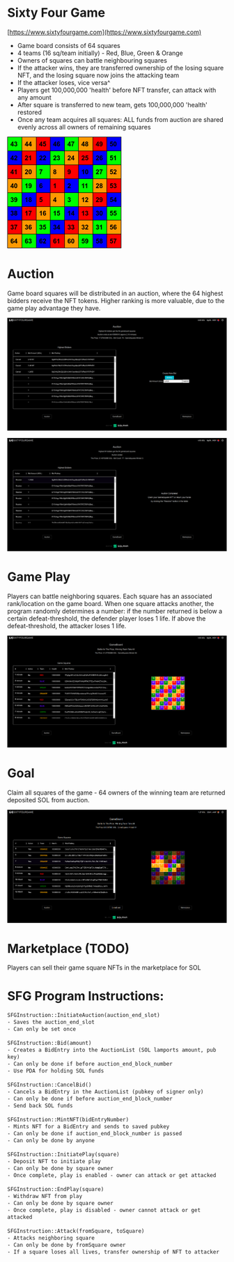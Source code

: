# Sixty Four Game

[https://www.sixtyfourgame.com](https://www.sixtyfourgame.com)

- Game board consists of 64 squares
- 4 teams (16 sq/team initially) - Red, Blue, Green & Orange
- Owners of squares can battle neighbouring squares
- If the attacker wins, they are transferred ownership of the losing square NFT,
and the losing square now joins the attacking team
- If the attacker loses, vice versa^
- Players get 100,000,000 'health' before NFT transfer, can attack with any amount
- After square is transferred to new team, gets 100,000,000 'health' restored
- Once any team acquires all squares: ALL funds from auction are shared evenly across all owners of remaining squares

![Sixty Four Game Board](64board.png?raw=true "Sixty Four Game Board")

# Auction
Game board squares will be distributed in an auction, where the 64 highest bidders receive the NFT tokens. Higher ranking is more valuable, due to the game play advantage they have.

![Auction](AUCTION.png?raw=true "Sixty Four Game Board")

![Auction Resolve](AUCTION-RESOLVE.png?raw=true "Auction Resolve")

# Game Play
Players can battle neighboring squares. Each square has an associated rank/location on the game board. When one square attacks another, the program randomly determines a number: if the number returned is below a certain defeat-threshold, the defender player loses 1 life. If above the defeat-threshold, the attacker loses 1 life.

![Game Board](GAMEBOARD-FRESH.png?raw=true "Gameboard")

# Goal
Claim all squares of the game - 64 owners of the winning team are returned deposited SOL from auction.

![Game Board Mid](MIDGAME.png?raw=true "Gameboard Mid")

# Marketplace (TODO)
Players can sell their game square NFTs in the marketplace for SOL


# SFG Program Instructions:
```
SFGInstruction::InitiateAuction(auction_end_slot)
- Saves the auction_end_slot
- Can only be set once

SFGInstruction::Bid(amount)
- Creates a BidEntry into the AuctionList (SOL lamports amount, pub key)  
- Can only be done if before auction_end_block_number
- Use PDA for holding SOL funds

SFGInstruction::CancelBid()
- Cancels a BidEntry in the AuctionList (pubkey of signer only)
- Can only be done if before auction_end_block_number
- Send back SOL funds

SFGInstruction::MintNFT(bidEntryNumber)
- Mints NFT for a BidEntry and sends to saved pubkey
- Can only be done if auction_end_block_number is passed
- Can only be done by anyone

SFGInstruction::InitiatePlay(square)
- Deposit NFT to initiate play
- Can only be done by square owner
- Once complete, play is enabled - owner can attack or get attacked

SFGInstruction::EndPlay(square)
- Withdraw NFT from play
- Can only be done by square owner
- Once complete, play is disabled - owner cannot attack or get attacked

SFGInstruction::Attack(fromSquare, toSquare)
- Attacks neighboring square
- Can only be done by fromSquare owner
- If a square loses all lives, transfer ownership of NFT to attacker

```
